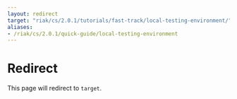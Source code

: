 ```yaml
---
layout: redirect
target: "riak/cs/2.0.1/tutorials/fast-track/local-testing-environment/"
aliases:
- /riak/cs/2.0.1/quick-guide/local-testing-environment
---
```


# Redirect

This page will redirect to `target`.
